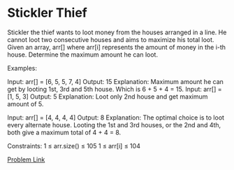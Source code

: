# Stickler Thief

Stickler the thief wants to loot money from the houses arranged in a line. He cannot loot two consecutive houses and aims to maximize his total loot.
Given an array, arr[] where arr[i] represents the amount of money in the i-th house.
Determine the maximum amount he can loot.

Examples:

Input: arr[] = [6, 5, 5, 7, 4]
Output: 15
Explanation: Maximum amount he can get by looting 1st, 3rd and 5th house. Which is 6 + 5 + 4 = 15.
Input: arr[] = [1, 5, 3]
Output: 5
Explanation: Loot only 2nd house and get maximum amount of 5.

Input: arr[] = [4, 4, 4, 4]
Output: 8
Explanation: The optimal choice is to loot every alternate house. Looting the 1st and 3rd houses, or the 2nd and 4th, both give a maximum total of 4 + 4 = 8.

Constraints:
1 ≤ arr.size() ≤ 105
1 ≤ arr[i] ≤ 104

[Problem Link](https://www.geeksforgeeks.org/problems/stickler-theif-1587115621/1)